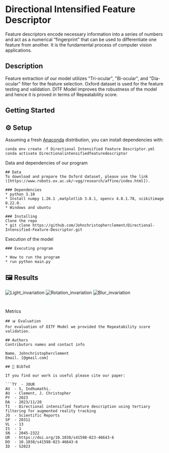 # Directional Intensified Feature Descriptor

Feature descriptors encode necessary information into a series of numbers and act as a  numerical “fingerprint” that can be used to differentiate one feature from another. It is the fundamental process of computer vision applications.

## Description

Feature extraction of our model utilizes "Tri-ocular", "Bi-ocular", and "Dia-ocular" filter for the feature selection. Oxford dataset is used for the feature testing and validation. DITF Model improves the robustness of the model and hence it is proved in terms of Repeatability score.

## Getting Started
## ⚙️ Setup
Assuming a fresh [Anaconda](https://www.anaconda.com/download/) distribution, you can install dependencies with:

```shell
conda env create -f Directional Intensified Feature Descriptor.yml
conda activate Directionalintensifiedfeaturedescriptor
```
Data and dependencies of our program
```
## Data
To download and prepare the Oxford dataset, please use the link ([https://www.robots.ox.ac.uk/~vgg/research/affine/index.html]).

### Dependencies
* python 3.10
* Install numpy 1.26.1 ,matplotlib 3.8.1, opencv 4.8.1.78, scikitimage 0.22.0.
* Windows and ubuntu

### Installing
Clone the repo
* git clone https://github.com/Johnchristopherclement/Directional-Intensified-Feature-Descriptor.git

```
Execution of the model
```
### Executing program

* How to run the program
* run python main.py
```
## 🖼️ Results
![Light_invariation](https://github.com/Johnchristopherclement/Directional-Intensified-Feature-Descriptor/assets/149781818/b23e26f5-c3af-4b97-9bc5-1fe13596e57e)
![Rotation_invariation](https://github.com/Johnchristopherclement/Directional-Intensified-Feature-Descriptor/assets/149781818/16e9ecee-3e09-424e-bf1d-c1b9808c592f)
![Blur_invariation](https://github.com/Johnchristopherclement/Directional-Intensified-Feature-Descriptor/assets/149781818/d5d43f2d-f059-4e2b-bd99-5584b1732d0d)
```


```
Metrics
```
## 📊 Evaluation
For evaluation of DITF Model we provided the Repeatability score validation.

## Authors
Contributors names and contact info

Name. Johnchristopherclement
Email. [@gmail.com]

## 📜 BibTeX

If you find our work is useful please cite our paper:

```TY  - JOUR
AU  - S, Indhumathi.
AU  - Clement, J. Christopher
PY  - 2023
DA  - 2023/11/20
TI  - Directional intensified feature description using tertiary filtering for augmented reality tracking
JO  - Scientific Reports
SP  - 20311
VL  - 13
IS  - 1
SN  - 2045-2322
UR  - https://doi.org/10.1038/s41598-023-46643-6
DO  - 10.1038/s41598-023-46643-6
ID  - S2023
```



